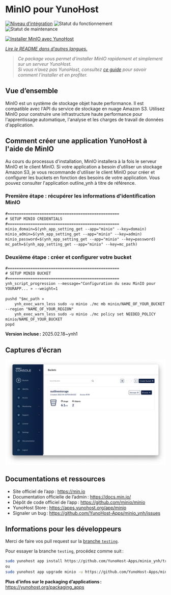 <!--
Nota bene : ce README est automatiquement généré par <https://github.com/YunoHost/apps/tree/master/tools/readme_generator>
Il NE doit PAS être modifié à la main.
-->

# MinIO pour YunoHost

[![Niveau d’intégration](https://apps.yunohost.org/badge/integration/minio)](https://ci-apps.yunohost.org/ci/apps/minio/)
![Statut du fonctionnement](https://apps.yunohost.org/badge/state/minio)
![Statut de maintenance](https://apps.yunohost.org/badge/maintained/minio)

[![Installer MinIO avec YunoHost](https://install-app.yunohost.org/install-with-yunohost.svg)](https://install-app.yunohost.org/?app=minio)

*[Lire le README dans d'autres langues.](./ALL_README.md)*

> *Ce package vous permet d’installer MinIO rapidement et simplement sur un serveur YunoHost.*  
> *Si vous n’avez pas YunoHost, consultez [ce guide](https://yunohost.org/install) pour savoir comment l’installer et en profiter.*

## Vue d’ensemble

MinIO est un système de stockage objet haute performance. Il est compatible avec l'API du service de stockage en nuage Amazon S3. Utilisez MinIO pour construire une infrastructure haute performance pour l'apprentissage automatique, l'analyse et les charges de travail de données d'application.

## Comment créer une application YunoHost à l'aide de MinIO
Au cours du processus d'installation, MinIO installera à la fois le serveur MinIO et le client MinIO.
Si votre application a besoin d'utiliser un stockage Amazon S3, je vous recommande d'utiliser le client MinIO pour créer et configurer les buckets en fonction des besoins de votre application. Vous pouvez consulter l'application outline_ynh à titre de référence.

### Première étape : récupérer les informations d'identification MinIO
```
#=================================================
# SETUP MINIO CREDENTIALS
#=================================================
minio_domain=$(ynh_app_setting_get --app="minio" --key=domain)
minio_admin=$(ynh_app_setting_get --app="minio" --key=admin)
minio_password=$(ynh_app_setting_get --app="minio" --key=password)
mc_path=$(ynh_app_setting_get --app="minio" --key=mc_path)
```

### Deuxième étape : créer et configurer votre bucket
```
#=================================================
# SETUP MINIO BUCKET
#=================================================
ynh_script_progression --message="Configuration du seau MinIO pour YOURAPP... » --weight=1

pushd "$mc_path »
	ynh_exec_warn_less sudo -u minio ./mc mb minio/NAME_OF_YOUR_BUCKET --region "NAME_OF_YOUR_REGION"
	ynh_exec_warn_less sudo -u minio ./mc policy set NEEDED_POLICY minio/NAME_OF_YOUR_BUCKET
popd
```

**Version incluse :** 2025.02.18~ynh1

## Captures d’écran

![Capture d’écran de MinIO](./doc/screenshots/minio-browser.png)

## Documentations et ressources

- Site officiel de l’app : <https://min.io>
- Documentation officielle de l’admin : <https://docs.min.io/>
- Dépôt de code officiel de l’app : <https://github.com/minio/minio>
- YunoHost Store : <https://apps.yunohost.org/app/minio>
- Signaler un bug : <https://github.com/YunoHost-Apps/minio_ynh/issues>

## Informations pour les développeurs

Merci de faire vos pull request sur la [branche `testing`](https://github.com/YunoHost-Apps/minio_ynh/tree/testing).

Pour essayer la branche `testing`, procédez comme suit :

```bash
sudo yunohost app install https://github.com/YunoHost-Apps/minio_ynh/tree/testing --debug
ou
sudo yunohost app upgrade minio -u https://github.com/YunoHost-Apps/minio_ynh/tree/testing --debug
```

**Plus d’infos sur le packaging d’applications :** <https://yunohost.org/packaging_apps>
